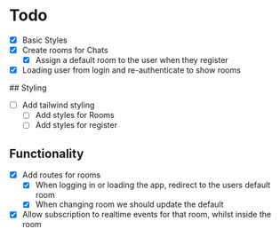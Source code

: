 # Todo

- [x] Basic Styles
- [x] Create rooms for Chats
  - [x] Assign a default room to the user when they register
- [x] Loading user from login and re-authenticate to show rooms

## Styling
- [ ] Add tailwind styling
  - [ ] Add styles for Rooms
  - [ ] Add styles for register

## Functionality
- [x] Add routes for rooms
  - [x] When logging in or loading the app, redirect to the users default room
  - [x] When changing room we should update the default
- [x] Allow subscription to realtime events for that room, whilst inside the room